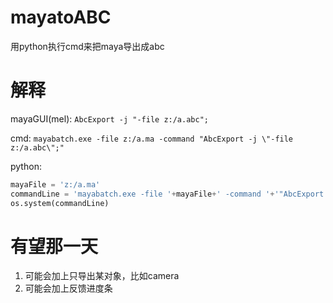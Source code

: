 # mayatoABC
用python执行cmd来把maya导出成abc

# 解释
mayaGUI(mel): `AbcExport -j "-file z:/a.abc";`

cmd: `mayabatch.exe -file z:/a.ma -command "AbcExport -j \"-file z:/a.abc\";" `

python: 

```python
mayaFile = 'z:/a.ma'
commandLine = 'mayabatch.exe -file '+mayaFile+' -command '+'"AbcExport -j \\"-file z:/a.abc\\";"'
os.system(commandLine)
```

# 有望那一天
1. 可能会加上只导出某对象，比如camera
2. 可能会加上反馈进度条
